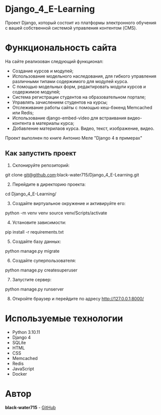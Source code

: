 # Django_4_E-Learning
Проект Django, который состоит из платформы электронного обучения с  вашей собственной системой управления контентом (CMS).
# Функциональность сайта
На сайте реализован следующий функционал:
* Создание курсов и модулей;
* Использование модельного наследования, для гибкого управления различными типами содержимого для модулей курса.
* С помощью модельных форм, редактировать модули курсов и содержимое модулей;
* Система регистрации студентов на образовательном портале;
* Управлять зачислением студентов на курсы;
* Отслеживание работы сайты с помощью кеш-бэкенд Memcached или Redis;
* Использование django-embed-video для встраивания видео-контента в материалы курса;
* Добавление материлаов курса. Видео, текст, изображение, видео.

Проект выполнен по книге Антонио Меле "Django 4 в примерах"

## Как запустить проект

1. Склонируйте репозиторий:

git clone git@github.com:black-water715/Django_4_E-Learning.git

2. Перейдите в директорию проекта:

cd Django_4_E-Learning/

3. Создайте виртуальное окружение и активируйте его:

python -m venv venv
source venv/Scripts/activate

4. Установите зависимости:

pip install -r requirements.txt

5. Создайте базу данных:

python manage.py migrate

6. Создайте суперпользователя:

python manage.py createsuperuser 

7. Запустите сервер:

python manage.py runserver

8. Откройте браузер и перейдите по адресу http://127.0.0.1:8000/

# Используемые технологии
* Python 3.10.11
* Django 4
* SQLite
* HTML 
* CSS
* Memcached
* Redis
* JavaScript
* Docker

# Автор
**black-water715** - [GitHub](https://github.com/black-water715)

